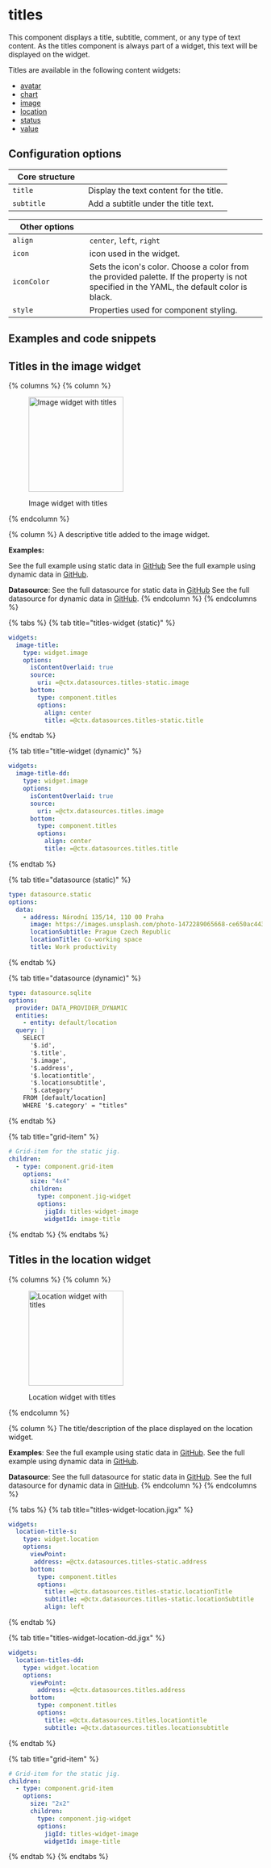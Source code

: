 # titles

This component displays a title, subtitle, comment, or any type of text content. As the titles component is always part of a widget, this text will be displayed on the widget.

Titles are available in the following content widgets:

* [avatar](../avatar.md)
* [chart](../chart.md)
* [image](../image.md)
* [location](../location.md)
* [status](../status.md)
* [value](../value.md)

## Configuration options

<table><thead><tr><th width="133.9375">Core structure</th><th></th></tr></thead><tbody><tr><td><code>title</code></td><td>Display the text content for the title.</td></tr><tr><td><code>subtitle</code></td><td>Add a subtitle under the title text.</td></tr></tbody></table>

<table><thead><tr><th width="136.79296875">Other options</th><th></th></tr></thead><tbody><tr><td><code>align</code></td><td><code>center</code>, <code>left</code>, <code>right</code></td></tr><tr><td><code>icon</code></td><td>icon used in the widget.</td></tr><tr><td><code>iconColor</code></td><td>Sets the icon's color. Choose a color from the provided palette. If the property is not specified in the YAML, the default color is black.</td></tr><tr><td><code>style</code></td><td>Properties used for component styling.</td></tr></tbody></table>

## Examples and code snippets

## Titles in the image widget

{% columns %}
{% column %}
<figure><img src="../../../.gitbook/assets/WD-image-titles.png" alt="Image widget with titles" width="188"><figcaption><p>Image widget with titles</p></figcaption></figure>
{% endcolumn %}

{% column %}
A descriptive title added to the image widget.

**Examples:**

See the full example using static data in [GitHub](https://github.com/jigx-com/jigx-samples/blob/main/quickstart/jigx-samples/jigs/jigx-components/titles/static-data/titles-widget-image/titles-widget-image.jigx) See the full example using dynamic data in [GitHub](https://github.com/jigx-com/jigx-samples/blob/main/quickstart/jigx-samples/jigs/jigx-components/titles/dynamic-data/titles-widget-image/titles-widget-image-dynamic.jigx).

**Datasource**: See the full datasource for static data in [GitHub](https://github.com/jigx-com/jigx-samples/blob/main/quickstart/jigx-samples/datasources/adhoc-components/titles-static.jigx) See the full datasource for dynamic data in [GitHub](https://github.com/jigx-com/jigx-samples/blob/main/quickstart/jigx-samples/datasources/adhoc-components/titles.jigx).
{% endcolumn %}
{% endcolumns %}

{% tabs %}
{% tab title="titles-widget (static)" %}
```yaml
widgets:
  image-title:
    type: widget.image
    options:
      isContentOverlaid: true
      source:
        uri: =@ctx.datasources.titles-static.image
      bottom:
        type: component.titles
        options:
          align: center
          title: =@ctx.datasources.titles-static.title
```
{% endtab %}

{% tab title="title-widget (dynamic)" %}
```yaml
widgets:
  image-title-dd:
    type: widget.image
    options:
      isContentOverlaid: true
      source:
        uri: =@ctx.datasources.titles.image
      bottom:
        type: component.titles
        options:
          align: center
          title: =@ctx.datasources.titles.title
```
{% endtab %}

{% tab title="datasource (static)" %}
```yaml
type: datasource.static
options:
  data:
    - address: Národní 135/14, 110 00 Praha
      image: https://images.unsplash.com/photo-1472289065668-ce650ac443d2?ixlib=rb-1.2.1&ixid=MnwxMjA3fDB8MHxwaG90by1wYWdlfHx8fGVufDB8fHx8&auto=format&fit=crop&w=1738&q=80
      locationSubtitle: Prague Czech Republic
      locationTitle: Co-working space
      title: Work productivity
```
{% endtab %}

{% tab title="datasource (dynamic)" %}
```yaml
type: datasource.sqlite
options:
  provider: DATA_PROVIDER_DYNAMIC
  entities:
    - entity: default/location
  query: |
    SELECT
      '$.id',
      '$.title',
      '$.image',
      '$.address',
      '$.locationtitle',
      '$.locationsubtitle',
      '$.category'
    FROM [default/location] 
    WHERE '$.category' = "titles"
```
{% endtab %}

{% tab title="grid-item" %}
```yaml
# Grid-item for the static jig.
children:
  - type: component.grid-item
    options:
      size: "4x4"
      children: 
        type: component.jig-widget
        options:
          jigId: titles-widget-image
          widgetId: image-title
```
{% endtab %}
{% endtabs %}

## Titles in the location widget

{% columns %}
{% column %}
<figure><img src="../../../.gitbook/assets/WD-location-titles.png" alt="Location widget with titles" width="188"><figcaption><p>Location widget with titles</p></figcaption></figure>
{% endcolumn %}

{% column %}
The title/description of the place displayed on the location widget.

**Examples**: See the full example using static data in [GitHub](https://github.com/jigx-com/jigx-samples/blob/main/quickstart/jigx-samples/jigs/jigx-components/titles/static-data/titles-widget-location/titles-widget-location.jigx). See the full example using dynamic data in [GitHub](https://github.com/jigx-com/jigx-samples/blob/main/quickstart/jigx-samples/jigs/jigx-components/titles/dynamic-data/titles-widget-location/titles-widget-location-dynamic.jigx).

**Datasource**: See the full datasource for static data in [GitHub](https://github.com/jigx-com/jigx-samples/blob/main/quickstart/jigx-samples/datasources/adhoc-components/titles-static.jigx). See the full datasource for dynamic data in [GitHub](https://github.com/jigx-com/jigx-samples/blob/main/quickstart/jigx-samples/datasources/adhoc-components/titles.jigx).
{% endcolumn %}
{% endcolumns %}

{% tabs %}
{% tab title="titles-widget-location.jigx" %}
```yaml
widgets:
  location-title-s:
    type: widget.location
    options:
      viewPoint:  
       address: =@ctx.datasources.titles-static.address
      bottom:
        type: component.titles
        options:
          title: =@ctx.datasources.titles-static.locationTitle
          subtitle: =@ctx.datasources.titles-static.locationSubtitle
          align: left
```
{% endtab %}

{% tab title="titles-widget-location-dd.jigx" %}
```yaml
widgets:
  location-titles-dd:
    type: widget.location
    options:
      viewPoint:
        address: =@ctx.datasources.titles.address
      bottom:
        type: component.titles
        options:
          title: =@ctx.datasources.titles.locationtitle
          subtitle: =@ctx.datasources.titles.locationsubtitle
```
{% endtab %}

{% tab title="grid-item" %}
```yaml
# Grid-item for the static jig.
children:
  - type: component.grid-item
    options:
      size: "2x2"
      children: 
        type: component.jig-widget
        options:
          jigId: titles-widget-image
          widgetId: image-title
```
{% endtab %}
{% endtabs %}
